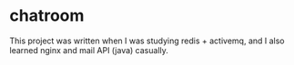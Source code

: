 # chatroom
This project was written when I was studying redis + activemq, and I also learned nginx and mail API (java) casually.
